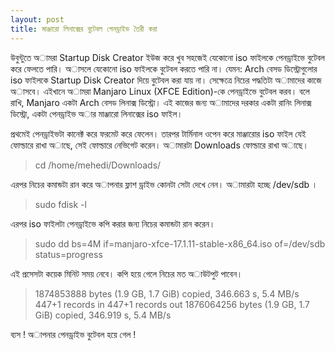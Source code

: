 ```yaml
---
layout: post
title: মাঞ্জারো লিনাক্সের বুটেবল পেনড্রাইভ তৈরী করা
---
```


উবুন্টুতে অামরা Startup Disk Creator ইউজ করে খুব সহজেই যেকোনো iso ফাইলকে পেনড্রাইভে বুটেবল করে ফেলতে পারি। অাসলে যেকোনো iso ফাইলকে বুটেবল করতে পারি না। যেমন: Arch বেসড ডিস্ট্রোগুলোর iso ফাইলকে Startup Disk Creator দিয়ে বুটেবল করা যায় না। সেক্ষেত্রে নিচের পদ্ধতিটা অামাদের কাজে অাসবে। এইখানে অামরা Manjaro Linux (XFCE Edition)-কে পেনড্রাইভে বুটেবল করব। বলে রাখি, Manjaro একটা Arch বেসড লিনাক্স ডিস্ট্রো। এই কাজের জন্য অামাদের দরকার একটা রানিং লিনাক্স ডিস্ট্রো, একটা পেনড্রাইভ অার মাঞ্জারো লিনাক্সের iso ফাইল।

প্রথমেই পেনড্রাইভটা কানেক্ট করে ফরমেট করে ফেলেন। তারপর টার্মিনাল ওপেন করে মাঞ্জারোর iso ফাইল যেই ফোল্ডারে রাখা অাছে, সেই ফোল্ডারে নেভিগেট করেন। অামারটা Downloads ফোল্ডারে রাখা অাছে।  
> cd /home/mehedi/Downloads/  

এরপর নিচের কমান্ডটা রান করে অাপনার ফ্লাশ ড্রাইভ কোনটা সেটা দেখে নেন। অামারটা হচ্ছে /dev/sdb ।  
> sudo fdisk -l  

এরপর iso ফাইলটা পেনড্রাইভে কপি করার জন্য নিচের কমান্ডটা রান করেন।  
> sudo dd bs=4M if=manjaro-xfce-17.1.11-stable-x86_64.iso of=/dev/sdb status=progress  

এই প্রসেসটা কয়েক মিনিট সময় নেবে। কপি হয়ে গেলে নিচের মত অাউটপুট পাবেন।  	

> 1874853888 bytes (1.9 GB, 1.7 GiB) copied, 346.663 s, 5.4 MB/s
> 447+1 records in
> 447+1 records out
> 1876064256 bytes (1.9 GB, 1.7 GiB) copied, 346.919 s, 5.4 MB/s  

ব্যস ! অাপনার পেনড্রাইভ বুটেবল হয়ে গেল !  

